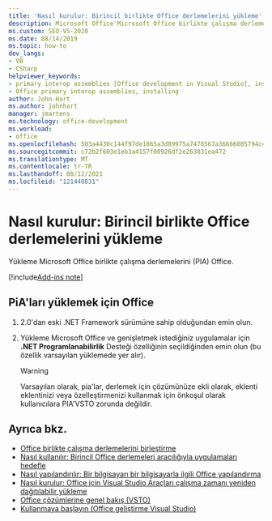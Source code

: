 ```yaml
---
title: 'Nasıl kurulur: Birincil birlikte Office derlemelerini yükleme'
description: Microsoft Office'Microsoft Office birlikte çalışma derlemelerini (PIA) yükleme hakkında Office.
ms.custom: SEO-VS-2020
ms.date: 08/14/2019
ms.topic: how-to
dev_langs:
- VB
- CSharp
helpviewer_keywords:
- primary interop assemblies [Office development in Visual Studio], installing
- Office primary interop assemblies, installing
author: John-Hart
ms.author: johnhart
manager: jmartens
ms.technology: office-development
ms.workload:
- office
ms.openlocfilehash: 503a4430c144f97de1865a3d89975a7478567a36666085794c4acdd712cc05c5
ms.sourcegitcommit: c72b2f603e1eb3a4157f00926df2e263831ea472
ms.translationtype: MT
ms.contentlocale: tr-TR
ms.lasthandoff: 08/12/2021
ms.locfileid: "121440831"
---
```

# <a name="how-to-install-office-primary-interop-assemblies"></a>Nasıl kurulur: Birincil birlikte Office derlemelerini yükleme
  Yükleme Microsoft Office birlikte çalışma derlemelerini (PIA) Office.

[!include[Add-ins note](includes/addinsnote.md)]

## <a name="to-install-the-pias-when-you-install-office"></a>PiA'ları yüklemek için Office

1. 2.0'dan eski .NET Framework sürümüne sahip olduğundan emin olun.

2. Yükleme Microsoft Office ve genişletmek istediğiniz uygulamalar için **.NET Programlanabilirlik** Desteği özelliğinin seçildiğinden emin olun (bu özellik varsayılan yüklemede yer alır).

    > [!WARNING]
    > Varsayılan olarak, pia'lar, derlemek için çözümünüze ekli olarak, eklenti eklentinizi veya özelleştirmenizi kullanmak için önkoşul olarak kullanıcılara PIA'VSTO zorunda değildir.

## <a name="see-also"></a>Ayrıca bkz.
- [Office birlikte çalışma derlemelerini birleştirme](../vsto/office-primary-interop-assemblies.md)
- [Nasıl kullanılır: Birincil Office derlemeleri aracılığıyla uygulamaları hedefle](../vsto/how-to-target-office-applications-through-primary-interop-assemblies.md)
- [Nasıl yapılandırılır: Bir bilgisayarı bir bilgisayarla ilgili Office yapılandırma](../vsto/how-to-configure-a-computer-to-develop-office-solutions.md)
- [Nasıl kurulur: Office için Visual Studio Araçları çalışma zamanı yeniden dağıtılabilir yükleme](../vsto/how-to-install-the-visual-studio-tools-for-office-runtime-redistributable.md)
- [Office çözümlerine genel bakış &#40;VSTO&#41;](../vsto/office-solutions-development-overview-vsto.md)
- [Kullanmaya başlayın &#40;Office geliştirme Visual Studio&#41;](../vsto/getting-started-office-development-in-visual-studio.md)

